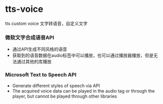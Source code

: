 # tts-voice
tts custom voice 文字转语音，自定义文字


### 微软文字合成语音API
- 通过API生成不同风格的语音
- 获取到的语音数据在audio标签中可以播放，也可以通过播放器播放，但是无法通过其他的库播放


### Microsoft Text to Speech API
- Generate different styles of speech via API
- The acquired voice data can be played in the audio tag or through the player, but cannot be played through other libraries
